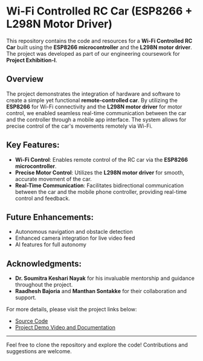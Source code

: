 # Wi-Fi Controlled RC Car (ESP8266 + L298N Motor Driver)

This repository contains the code and resources for a **Wi-Fi Controlled RC Car** built using the **ESP8266 microcontroller** and the **L298N motor driver**. The project was developed as part of our engineering coursework for **Project Exhibition-I**.

## Overview
The project demonstrates the integration of hardware and software to create a simple yet functional **remote-controlled car**. By utilizing the **ESP8266** for Wi-Fi connectivity and the **L298N motor driver** for motor control, we enabled seamless real-time communication between the car and the controller through a mobile app interface. The system allows for precise control of the car's movements remotely via Wi-Fi.

## Key Features:
- **Wi-Fi Control**: Enables remote control of the RC car via the **ESP8266 microcontroller**.
- **Precise Motor Control**: Utilizes the **L298N motor driver** for smooth, accurate movement of the car.
- **Real-Time Communication**: Facilitates bidirectional communication between the car and the mobile phone controller, providing real-time control and feedback.

## Future Enhancements:
- Autonomous navigation and obstacle detection
- Enhanced camera integration for live video feed
- AI features for full autonomy

## Acknowledgments:
- **Dr. Soumitra Keshari Nayak** for his invaluable mentorship and guidance throughout the project.
- **Raadhesh Bajoria** and **Manthan Sontakke** for their collaboration and support.

For more details, please visit the project links below:
- [Source Code](https://github.com/kinshukpandala/Wi-Fi-Controlled-RC_Car/blob/main/WiFi_Controlled_ESP8266_Based_RC_Car/WiFi_Controlled_ESP8266_Based_RC_Car.ino)
- [Project Demo Video and Documentation](https://drive.google.com/file/d/1egEhZ1z7nsBnI1d_G96QHbWtvExD3ch5/view?usp=drive_link)

---

Feel free to clone the repository and explore the code! Contributions and suggestions are welcome.
